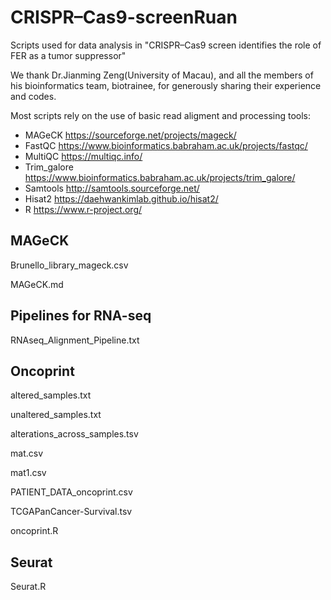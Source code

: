 # CRISPR–Cas9-screenRuan
Scripts used for data analysis in "CRISPR–Cas9 screen identifies the role of FER as a tumor suppressor"

We thank Dr.Jianming Zeng(University of Macau), and all the members of his bioinformatics team, biotrainee, for generously sharing their experience and codes.

Most scripts rely on the use of basic read aligment and processing tools:

- MAGeCK https://sourceforge.net/projects/mageck/
- FastQC https://www.bioinformatics.babraham.ac.uk/projects/fastqc/
- MultiQC https://multiqc.info/
- Trim_galore https://www.bioinformatics.babraham.ac.uk/projects/trim_galore/
- Samtools http://samtools.sourceforge.net/
- Hisat2 https://daehwankimlab.github.io/hisat2/
- R https://www.r-project.org/



## MAGeCK

Brunello_library_mageck.csv

MAGeCK.md

## Pipelines for  RNA-seq

RNAseq_Alignment_Pipeline.txt

## Oncoprint

altered_samples.txt

unaltered_samples.txt

alterations_across_samples.tsv

mat.csv

mat1.csv

PATIENT_DATA_oncoprint.csv

TCGAPanCancer-Survival.tsv

oncoprint.R

## Seurat

Seurat.R

